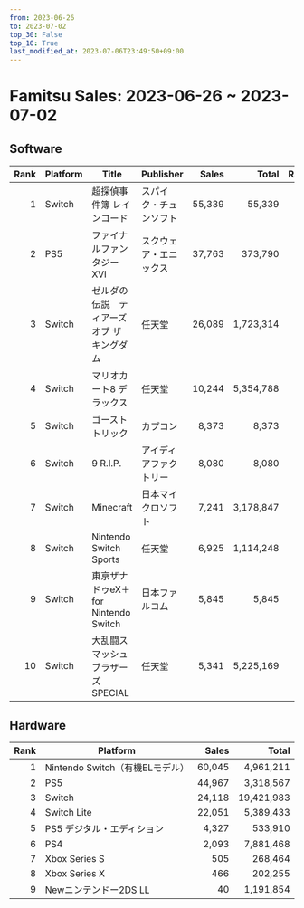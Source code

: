 ```yaml
---
from: 2023-06-26
to: 2023-07-02
top_30: False
top_10: True
last_modified_at: 2023-07-06T23:49:50+09:00
---
```

# Famitsu Sales: 2023-06-26 ~ 2023-07-02
## Software
| Rank | Platform | Title | Publisher | Sales | Total | Rate | New |
| -: | -- | -- | -- | -: | -: | -: | -- |
| 1 | Switch | 超探偵事件簿 レインコード | スパイク・チュンソフト | 55,339 | 55,339 |  | **New** |
| 2 | PS5 | ファイナルファンタジーXVI | スクウェア・エニックス | 37,763 | 373,790 |  |  |
| 3 | Switch | ゼルダの伝説　ティアーズ オブ ザ キングダム | 任天堂 | 26,089 | 1,723,314 |  |  |
| 4 | Switch | マリオカート8 デラックス | 任天堂 | 10,244 | 5,354,788 |  |  |
| 5 | Switch | ゴースト トリック | カプコン | 8,373 | 8,373 |  | **New** |
| 6 | Switch | 9 R.I.P. | アイディアファクトリー | 8,080 | 8,080 |  | **New** |
| 7 | Switch | Minecraft | 日本マイクロソフト | 7,241 | 3,178,847 |  |  |
| 8 | Switch | Nintendo Switch Sports | 任天堂 | 6,925 | 1,114,248 |  |  |
| 9 | Switch | 東亰ザナドゥeX＋ for Nintendo Switch | 日本ファルコム | 5,845 | 5,845 |  | **New** |
| 10 | Switch | 大乱闘スマッシュブラザーズ SPECIAL | 任天堂 | 5,341 | 5,225,169 |  |  |

## Hardware
| Rank | Platform | Sales | Total |
| -: | -- | -: | -: |
| 1 | Nintendo Switch（有機ELモデル） | 60,045 | 4,961,211 |
| 2 | PS5 | 44,967 | 3,318,567 |
| 3 | Switch | 24,118 | 19,421,983 |
| 4 | Switch Lite | 22,051 | 5,389,433 |
| 5 | PS5 デジタル・エディション | 4,327 | 533,910 |
| 6 | PS4 | 2,093 | 7,881,468 |
| 7 | Xbox Series S | 505 | 268,464 |
| 8 | Xbox Series X | 466 | 202,255 |
| 9 | Newニンテンドー2DS LL | 40 | 1,191,854 |